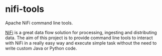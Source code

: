 # nifi-tools

Apache NiFi command line tools.

[NiFi](https://nifi.apache.org/) is a great data flow solution for processing, ingesting and distributing data. The aim of this project is to provide command line tools to interact with NiFi in a really easy way and execute simple task without the need to write custom Java or Python code. 

